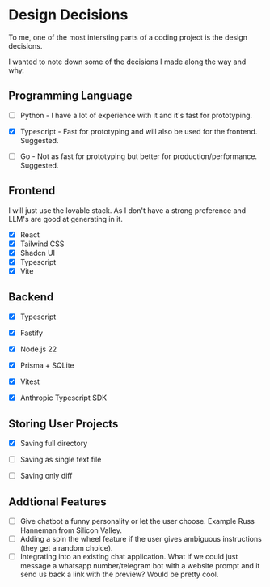 <!--- AGENT INGORE THIS FILE, USED ONLY FOR HUMAN READING --->
# Design Decisions

To me, one of the most intersting parts of a coding project is the design decisions.

I wanted to note down some of the decisions I made along the way and why.


## Programming Language
- [ ] Python - I have a lot of experience with it and it's fast for prototyping.
- [x] Typescript - Fast for prototyping and will also be used for the frontend. Suggested.
- [ ] Go - Not as fast for prototyping but better for production/performance. Suggested.


## Frontend
I will just use the lovable stack. As I don't have a strong preference and LLM's are good at generating in it.
- [x] React
- [x] Tailwind CSS
- [x] Shadcn UI
- [x] Typescript
- [x] Vite

## Backend
- [x] Typescript
- [x] Fastify
- [x] Node.js 22
- [x] Prisma + SQLite
- [x] Vitest
- [x] Anthropic Typescript SDK


## Storing User Projects
- [x] Saving full directory
- [ ] Saving as single text file
- [ ] Saving only diff


## Addtional Features
- [ ] Give chatbot a funny personality or let the user choose. Example Russ Hanneman from Silicon Valley.
- [ ] Adding a spin the wheel feature if the user gives ambiguous instructions (they get a random choice).
- [ ] Integrating into an existing chat application. What if we could just message a whatsapp number/telegram bot with a website prompt and it send us back a link with the preview? Would be pretty cool.
